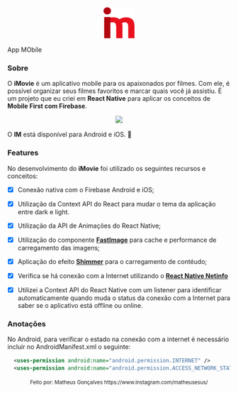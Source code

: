 
<div align="center" >
  <img src="./src/assets/logo-im.png" width="70px" height="70">
</div>

App MObile

### Sobre
O **iMovie** é um aplicativo mobile para os apaixonados por filmes. 
Com ele, é possível organizar seus filmes favoritos e marcar quais você já assistiu. 
É um projeto que eu criei em **React Native** para aplicar os conceitos de **Mobile First com Firebase**.

<div align="center" >
  <img src="impreview.gif">
</div>

O **IM** está disponível para Android e iOS. :iphone:


### Features
No desenvolvimento do **iMovie** foi utilizado os seguintes recursos e conceitos:

- [x] Conexão nativa com o Firebase Android e iOS;
- [x] Utilização da Context API do React para mudar o tema da aplicação entre dark e light.
- [x] Utilização da API de Animações do React Native;
- [x] Utilização do componente **[FastImage](https://github.com/DylanVann/react-native-fast-image)** para cache e performance de carregamento das imagens;
- [x] Aplicação do efeito **[Shimmer](https://github.com/tomzaku/react-native-shimmer-placeholder)** para o carregamento de contéudo;
- [x] Verifica se há conexão com a Internet utilizando o **[React Native Netinfo](https://github.com/react-native-community/react-native-netinfo)**  
- [x] Utilizei a Context API do React Native com um listener para identificar automaticamente quando muda o status da conexão com a Internet para saber se o aplicativo está offline ou online.


### Anotações

No Android, para verificar o estado na conexão com a internet é necessário incluir no AndroidManifest.xml o seguinte:

```xml
  <uses-permission android:name="android.permission.INTERNET" />
  <uses-permission android:name="android.permission.ACCESS_NETWORK_STATE" />
```


<div align="center">
  <small>Feito por: Matheus Gonçalves https://www.instagram.com/matheusesus/</small>
</div>
